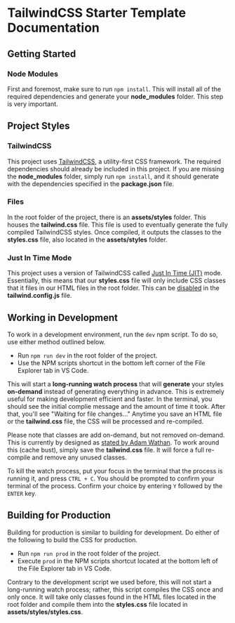 # TailwindCSS Starter Template Documentation
## Getting Started
### Node Modules
First and foremost, make sure to run `npm install`.  This will install all of the required dependencies and generate your **node_modules** folder.  This step is very important.

## Project Styles
### TailwindCSS
This project uses [TailwindCSS](https://tailwindcss.com/ "TailwindCSS"), a utility-first CSS framework.  The required dependencies should already be included in this project.  If you are missing the **node_modules** folder, simply run `npm install`, and it should generate with the dependencies specified in the **package.json** file.
### Files
In the root folder of the project, there is an **assets/styles** folder.  This houses the **tailwind.css** file.  This file is used to eventually generate the fully compiled TailwindCSS styles.  Once compiled, it outputs the classes to the **styles.css** file, also located in the **assets/styles** folder.
### Just In Time Mode
This project uses a version of TailwindCSS called [Just In Time (JIT)](https://tailwindcss.com/docs/just-in-time-mode "Just In Time (JIT)") mode.  Essentially, this means that our **styles.css** file will only include CSS classes that it files in our HTML files in the root folder.  This can be [disabled](https://tailwindcss.com/docs/just-in-time-mode#enabling-jit-mode "disabled") in the **tailwind.config.js** file.

## Working in Development
To work in a development environment, run the `dev` npm script.  To do so, use either method outlined below.
- Run `npm run dev` in the root folder of the project.
- Use the NPM scripts shortcut in the bottom left corner of the File Explorer tab in VS Code.

This will start a **long-running watch process** that will **generate** your styles **on-demand** instead of generating everything in advance.  This is extremely useful for making development efficient and faster.  In the terminal, you should see the initial complie message and the amount of time it took.  After that, you'll see "Waiting for file changes..."  Anytime you save an HTML file or the **tailwind.css** file, the CSS will be processed and re-compiled.

Please note that classes are add on-demand, but not removed on-demand.  This is currently by designed as [stated by Adam Wathan](https://github.com/tailwindlabs/tailwindcss/issues/4098#issuecomment-821867583 "stated by Adam Wathan").  To work around this (cache bust), simply save the **tailwind.css** file.  It will force a full re-compile and remove any unused classes.

To kill the watch process, put your focus in the terminal that the process is running it, and press `CTRL + C`.  You should be prompted to confirm your terminal of the process.  Confirm your choice by entering `Y` followed by the `ENTER` key.

## Building for Production
Building for production is similar to building for development.  Do either of the following to build the CSS for production.
- Run `npm run prod` in the root folder of the project.
- Execute `prod` in the NPM scripts shortcut located at the bottom left of the File Explorer tab in VS Code.

Contrary to the development script we used before, this will not start a long-running watch process; rather, this script compiles the CSS once and only once.  It will take only classes found in the HTML files located in the root folder and compile them into the **styles.css** file located in **assets/styles/styles.css**.